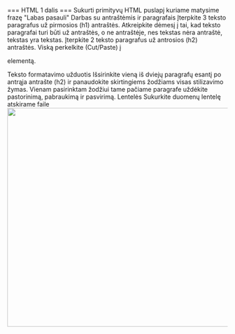 === HTML 1 dalis ===
Sukurti primityvų HTML puslapį kuriame matysime frazę "Labas pasauli"
Darbas su antraštėmis ir paragrafais
Įterpkite 3 teksto paragrafus už pirmosios (h1) antraštės. Atkreipkite dėmesį į tai, kad teksto paragrafai turi būti už antraštės, o ne antraštėje, nes tekstas nėra antraštė, tekstas yra tekstas.
Įterpkite 2 teksto paragrafus už antrosios (h2) antraštės.
Viską perkelkite (Cut/Paste) į <main></main> elementą.


Teksto formatavimo užduotis
Išsirinkite vieną iš dviejų paragrafų esantį po antrąja antrašte (h2) ir panaudokite skirtingiems žodžiams visas stilizavimo žymas.
Vienam pasirinktam žodžiui tame pačiame paragrafe uždėkite pastorinimą, pabraukimą ir pasvirimą.
Lentelės
Sukurkite duomenų lentelę atskirame faile 
<img height="500" src="C:\Users\Sandra\Desktop\suHTML\uzduoties lentelr nuotrauka .png" width="2000"/>